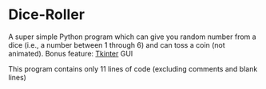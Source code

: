 # Dice-Roller
A super simple Python program which can give you random number from a dice (i.e., a number between 1 through 6) and can toss a coin (not animated). Bonus feature: [Tkinter](https://en.wikipedia.org/wiki/Tkinter) GUI

This program contains only 11 lines of code (excluding comments and blank lines)
